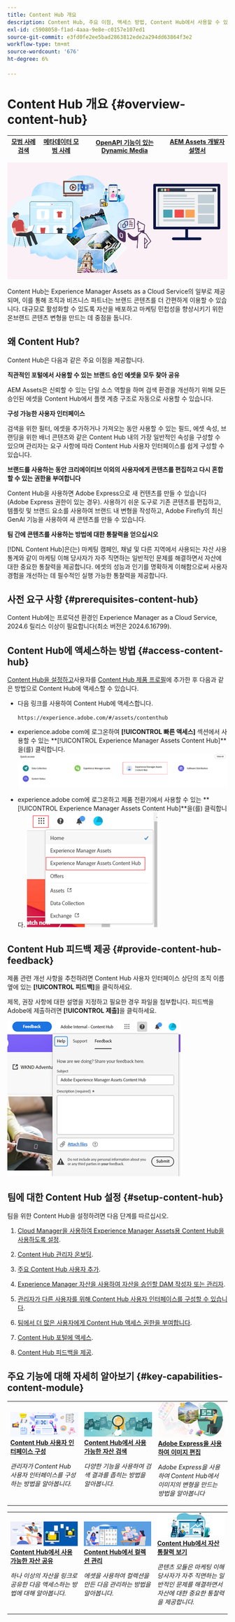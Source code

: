 ```yaml
---
title: Content Hub 개요
description: Content Hub, 주요 이점, 액세스 방법, Content Hub에서 사용할 수 있는 옵션에 대한 피드백을 제공하는 방법에 대해 자세히 알아보십시오.
exl-id: c5908058-f1ad-4aaa-9e8e-c0157e107ed1
source-git-commit: e3fd0fe2ee5bad2863812ede2a294dd63864f3e2
workflow-type: tm+mt
source-wordcount: '676'
ht-degree: 6%

---
```


# Content Hub 개요 {#overview-content-hub}

| [모범 사례 검색](/help/assets/search-best-practices.md) | [메타데이터 모범 사례](/help/assets/metadata-best-practices.md) | [OpenAPI 기능이 있는 Dynamic Media](/help/assets/dynamic-media-open-apis-overview.md) | [AEM Assets 개발자 설명서](https://developer.adobe.com/experience-cloud/experience-manager-apis/) |
| ------------- | --------------------------- |----|-----|

![Content Hub 개요](assets/content-hub-overview.png)

Content Hub는 Experience Manager Assets as a Cloud Service의 일부로 제공되며, 이를 통해 조직과 비즈니스 파트너는 브랜드 콘텐츠를 더 간편하게 이용할 수 있습니다. 대규모로 활성화할 수 있도록 자산을 배포하고 마케팅 민첩성을 향상시키기 위한 온브랜드 콘텐츠 변형을 만드는 데 중점을 둡니다.

## 왜 Content Hub?

Content Hub은 다음과 같은 주요 이점을 제공합니다.

**직관적인 포털에서 사용할 수 있는 브랜드 승인 에셋을 모두 찾아 공유**

AEM Assets은 신뢰할 수 있는 단일 소스 역할을 하며 검색 환경을 개선하기 위해 모든 승인된 에셋을 Content Hub에서 플랫 계층 구조로 자동으로 사용할 수 있습니다.

**구성 가능한 사용자 인터페이스**

검색을 위한 필터, 에셋을 추가하거나 가져오는 동안 사용할 수 있는 필드, 에셋 속성, 브랜딩을 위한 배너 콘텐츠와 같은 Content Hub 내의 가장 일반적인 속성을 구성할 수 있으며 관리자는 요구 사항에 따라 Content Hub 사용자 인터페이스를 쉽게 구성할 수 있습니다.

**브랜드를 사용하는 동안 크리에이티브 이외의 사용자에게 콘텐츠를 편집하고 다시 혼합할 수 있는 권한을 부여합니다**

Content Hub을 사용하면 Adobe Express으로 새 컨텐츠를 만들 수 있습니다(Adobe Express 권한이 있는 경우). 사용하기 쉬운 도구로 기존 콘텐츠를 편집하고, 템플릿 및 브랜드 요소를 사용하여 브랜드 내 변형을 작성하고, Adobe Firefly의 최신 GenAI 기능을 사용하여 새 콘텐츠를 만들 수 있습니다.

**팀 간에 콘텐츠를 사용하는 방법에 대한 통찰력을 얻으십시오**

[!DNL Content Hub]은(는) 마케팅 캠페인, 채널 및 다른 지역에서 사용되는 자산 사용 통계와 같이 마케팅 이해 당사자가 자주 직면하는 일반적인 문제를 해결하면서 자산에 대한 중요한 통찰력을 제공합니다. 에셋의 성능과 인기를 명확하게 이해함으로써 사용자 경험을 개선하는 데 필수적인 실행 가능한 통찰력을 제공합니다.

## 사전 요구 사항 {#prerequisites-content-hub}

Content Hub에는 프로덕션 환경인 Experience Manager as a Cloud Service, 2024.6 릴리스 이상이 필요합니다(최소 버전은 2024.6.16799).

## Content Hub에 액세스하는 방법 {#access-content-hub}

[Content Hub을 설정하고](/help/assets/deploy-content-hub.md)사용자를 [Content Hub 제품 프로필](/help/assets/deploy-content-hub.md#content-hub-instance-product-profile)에 추가한 후 다음과 같은 방법으로 Content Hub에 액세스할 수 있습니다.

* 다음 링크를 사용하여 Content Hub에 액세스합니다.

  `https://experience.adobe.com/#/assets/contenthub`

* experience.adobe com에 로그온하여 **[!UICONTROL 빠른 액세스]** 섹션에서 사용할 수 있는 **[!UICONTROL Experience Manager Assets Content Hub]**을(를) 클릭합니다.
  ![Content Hub 액세스](assets/access-content-hub.png)

* experience.adobe com에 로그온하고 제품 전환기에서 사용할 수 있는 **[!UICONTROL Experience Manager Assets Content Hub]**을(를) 클릭합니다.
  ![Content Hub 액세스 메서드 3](assets/access-content-hub-alternate.png)



## Content Hub 피드백 제공 {#provide-content-hub-feedback}

제품 관련 개선 사항을 추천하려면 Content Hub 사용자 인터페이스 상단의 조직 이름 옆에 있는 **[!UICONTROL 피드백]**&#x200B;을 클릭하세요.

제목, 권장 사항에 대한 설명을 지정하고 필요한 경우 파일을 첨부합니다. 피드백을 Adobe에 제출하려면 **[!UICONTROL 제출]**&#x200B;을 클릭하세요.

![Content Hub 피드백](assets/content-hub-feedback.png)

## 팀에 대한 Content Hub 설정 {#setup-content-hub}

팀을 위한 Content Hub을 설정하려면 다음 단계를 따르십시오.

1. [Cloud Manager을 사용하여 Experience Manager Assets용 Content Hub을 사용하도록 설정](deploy-content-hub.md#enable-content-hub).

1. [Content Hub 관리자 온보딩](deploy-content-hub.md#onboard-content-hub-administrator).

1. [주요 Content Hub 사용자 추가](deploy-content-hub.md#onboard-content-hub-consumer-users).

1. [Experience Manager 자산을 사용하여 자산을 승인할 DAM 작성자 또는 관리자](approve-assets.md).

1. [관리자가 다른 사용자를 위해 Content Hub 사용자 인터페이스를 구성할 수 있습니다](configure-content-hub-ui-options.md).

1. [팀에서 더 많은 사용자에게 Content Hub 액세스 권한을 부여합니다](deploy-content-hub.md#onboard-content-hub-consumer-users).

1. [Content Hub 포털에 액세스](#access-content-hub).

1. [Content Hub 피드백을 제공](#provide-content-hub-feedback).


## 주요 기능에 대해 자세히 알아보기 {#key-capabilities-content-module}

<table>
<td>
   <a href="/help/assets/configure-content-hub-ui-options.md">
   <img alt="Content Hub 배포" src="./assets/configure-assets.png" />
   </a>
   <div>
      <a href="/help/assets/configure-content-hub-ui-options.md">
      <strong>Content Hub 사용자 인터페이스 구성</strong>
      </a>
   </div>
   <p>
      <em>관리자가 Content Hub 사용자 인터페이스를 구성하는 방법을 알아봅니다. </em>
   </p>
</td>


<td>
   <a href="/help/assets/search-assets-content-hub.md">
   <img alt="Content Hub에서 사용 가능한 자산 검색" src="./assets/search.png" />
   </a>
   <div>
      <a href="/help/assets/search-assets-content-hub.md">
      <strong>Content Hub에서 사용 가능한 자산 검색</strong>
      </a>
   </div>
   <p>
      <em>다양한 기능을 사용하여 검색 결과를 좁히는 방법을 알아봅니다.</em>
   </p>
</td>
<td>
   <a href="/help/assets/edit-images-content-hub.md">
   <img alt="Adobe Express를 사용하여 이미지 편집" src="./assets/edit-images-content-hub.png" />
   </a>
   <div>
      <a href="/help/assets/edit-images-content-hub.md">
      <strong>Adobe Express을 사용하여 이미지 편집</strong>
      </a>
   </div>
   <p>
      <em>Adobe Express을 사용하여 Content Hub에서 이미지의 변형을 만드는 방법을 알아봅니다</em>
   </p>
</td>
</table>
<table>
<td>
   <a href="/help/assets/share-assets-content-hub.md">
   <img alt="Content Hub에서 사용 가능한 에셋 공유" src="./assets/share-assets-banner.png" />
   </a>
   <div>
      <a href="/help/assets/share-assets-content-hub.md">
      <strong>Content Hub에서 사용 가능한 자산 공유</strong>
      </a>
   </div>
   <p>
      <em>하나 이상의 자산을 링크로 공유한 다음 액세스하는 방법에 대해 알아봅니다.</em>
   </p>
</td>
<td>
   <a href="/help/assets/collections-content-hub.md">
   <img alt="Content Hub에서 컬렉션 관리" src="./assets/manage-collection.png" />
   </a>
   <div>
      <a href="/help/assets/collections-content-hub.md">
      <strong>Content Hub에서 컬렉션 관리</strong>
      </a>
   </div>
   <p>
      <em>에셋을 사용하여 컬렉션을 만든 다음 관리하는 방법을 알아봅니다.</em>
   </p>
</td>
<td>
   <a href="/help/assets/insights-content-hub.md">
   <img alt="Content Hub에서 사용 가능한 에셋 공유" src="./assets/asset-insights-banner.jpg" />
   </a>
   <div>
      <a href="/help/assets/insights-content-hub.md">
      <strong>Content Hub에서 자산 통찰력 보기</strong>
      </a>
   </div>
   <p>
      <em> 콘텐츠 모듈은 마케팅 이해 당사자가 자주 직면하는 일반적인 문제를 해결하면서 자산에 대한 중요한 통찰력을 제공합니다.</em>
   </p>
</td>
</table>
